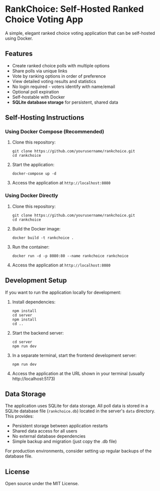 
# RankChoice: Self-Hosted Ranked Choice Voting App

A simple, elegant ranked choice voting application that can be self-hosted using Docker.

## Features

- Create ranked choice polls with multiple options
- Share polls via unique links
- Vote by ranking options in order of preference
- View detailed voting results and statistics
- No login required - voters identify with name/email
- Optional poll expiration
- Self-hostable with Docker
- **SQLite database storage** for persistent, shared data

## Self-Hosting Instructions

### Using Docker Compose (Recommended)

1. Clone this repository:
   ```
   git clone https://github.com/yourusername/rankchoice.git
   cd rankchoice
   ```

2. Start the application:
   ```
   docker-compose up -d
   ```

3. Access the application at `http://localhost:8080`

### Using Docker Directly

1. Clone this repository:
   ```
   git clone https://github.com/yourusername/rankchoice.git
   cd rankchoice
   ```

2. Build the Docker image:
   ```
   docker build -t rankchoice .
   ```

3. Run the container:
   ```
   docker run -d -p 8080:80 --name rankchoice rankchoice
   ```

4. Access the application at `http://localhost:8080`

## Development Setup

If you want to run the application locally for development:

1. Install dependencies:
   ```
   npm install
   cd server
   npm install
   cd ..
   ```

2. Start the backend server:
   ```
   cd server
   npm run dev
   ```

3. In a separate terminal, start the frontend development server:
   ```
   npm run dev
   ```

4. Access the application at the URL shown in your terminal (usually http://localhost:5173)

## Data Storage

The application uses SQLite for data storage. All poll data is stored in a SQLite database file (`rankchoice.db`) located in the server's `data` directory. This provides:

- Persistent storage between application restarts
- Shared data access for all users
- No external database dependencies
- Simple backup and migration (just copy the .db file)

For production environments, consider setting up regular backups of the database file.

## License

Open source under the MIT License.
